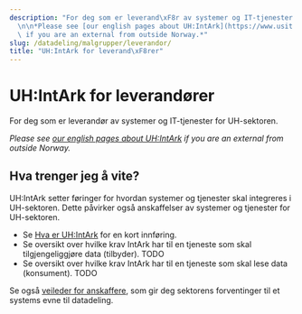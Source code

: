 ```yaml
---
description: "For deg som er leverand\xF8r av systemer og IT-tjenester for UH-sektoren.\n\
  \n\n*Please see [our english pages about UH:IntArk](https://www.usit.uio.no/prosjekter/datadeling/arbeidsomrader/integrasjonsarkitektur/documentation/)\
  \ if you are an external from outside Norway.*"
slug: /datadeling/malgrupper/leverandor/
title: "UH:IntArk for leverand\xF8rer"
---
```


# UH:IntArk for leverandører

For deg som er leverandør av systemer og IT-tjenester for UH-sektoren.


*Please see [our english pages about UH:IntArk](https://www.usit.uio.no/prosjekter/datadeling/arbeidsomrader/integrasjonsarkitektur/documentation/) if you are an external from outside Norway.*

## Hva trenger jeg å vite?


UH:IntArk setter føringer for hvordan systemer og tjenester skal integreres i UH-sektoren. Dette påvirker også anskaffelser av systemer og tjenester for UH-sektoren.


* Se [Hva er UH:IntArk](/docs/datadeling/hva-er) for en kort innføring.
* Se oversikt over hvilke krav IntArk har til en tjeneste som skal tilgjengeliggjøre data (tilbyder). TODO
* Se oversikt over hvilke krav IntArk har til en tjeneste som skal lese data (konsument). TODO


Se også [veileder for anskaffere](/docs/datadeling/veiledere/annet/anskaffelse), som gir deg sektorens forventinger til et systems evne til datadeling.